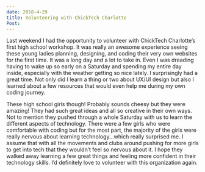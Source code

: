 ```yaml
---
date: 2018-4-29
title: Volunteering with ChickTech Charlotte
Post:
---
```

Last weekend I had the opportunity to volunteer with ChickTech Charlotte’s first high school workshop. It was really an awesome experience seeing these young ladies planning, designing, and coding their very own websites for the first time. It was a long day and a lot to take in. Even I was dreading having to wake up so early on a Saturday and spending my entire day inside, especially with the weather getting so nice lately. I surprisingly had a great time. Not only did I learn a thing or two about UX/UI design but also I learned about a few resources that would even help me during my own coding journey. 

These high school girls though! Probably sounds cheesy but they were amazing! They had such great ideas and all so creative in their own ways. Not to mention they pushed through a whole Saturday with us to learn the different aspects of technology. There were a few girls who were comfortable with coding but for the most part, the majority of the girls were really nervous about learning technology...which really surprised me. I assume that with all the movements and clubs around pushing for more girls to get into tech that they wouldn’t feel so nervous about it. I hope they walked away learning a few great things and feeling more confident in their technology skills. I’d definitely love to volunteer with this organization again. 
